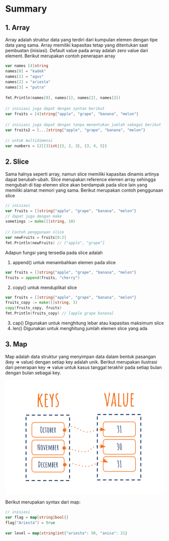# Summary

## 1. Array

Array adalah struktur data yang terdiri dari kumpulan elemen dengan tipe data yang sama. Array memiliki kapasitas tetap yang ditentukan saat pembuatan (inisiasi). Default value pada array adalah zero value dari element. Berikut merupakan contoh penerapan array

```go
var names [4]string
names[0] = "kadek"
names[1] = "agus"
names[2] = "ariesta"
names[3] = "putra"

fmt.Println(names[0], names[1], names[2], names[3])

// inisiasi juga dapat dengan syntax berikut
var fruits = [4]string{"apple", "grape", "banana", "melon"}

// inisiasi juga dapat dengan tanpa menentukan jumlah sebagai berikut
var fruits2 = [...]string{"apple", "grape", "banana", "melon"}

// untuk multidimensi
var numbers = [2][3]int{{3, 2, 3}, {3, 4, 5}}
```

## 2. Slice

Sama halnya seperti array, namun slice memiliki kapasitas dinamis artinya dapat berubah-ubah. Slice merupakan reference elemen array sehingga mengubah di tiap elemen slice akan berdampak pada slice lain yang memiliki alamat memori yang sama. Berikut merupakan contoh penggunaan slice

```go
// inisiasi
var fruits = []string{"apple", "grape", "banana", "melon"}
// dapat juga dengan make
sometings := make([]string, 10)

// Contoh penggunaan slice
var newFruits = fruits[0:2]
fmt.Println(newFruits) // ["apple", "grape"]
```

Adapun fungsi yang tersedia pada slice adalah

1. append()
untuk menambahkan elemen pada slice
```go
var fruits = []string{"apple", "grape", "banana", "melon"}
fruits = append(fruits, "cherry")
```
2. copy()
untuk menduplikat slice
```go
var fruits = []string{"apple", "grape", "banana", "melon"}
fruits_copy := make([]string, 3)
copy(fruits_copy, fruits)
fmt.Println(fruits_copy) // [apple grape banana]
```
3. cap()
Digunakan untuk menghitung lebar atau kapasitas maksimum slice
4. len()
Digunakan untuk menghitung jumlah elemen slice yang ada

## 3. Map
Map adalah data struktur yang menyimpan data dalam bentuk pasangan (key => value) dengan setiap key adalah unik. Berikut merupakan ilustrasi dari penerapan key => value untuk kasus tanggal terakhir pada setiap bulan dengan bulan sebagai key.

![ilustrasi map](screenshots/map-ilustrasi.png)

Berikut merupakan syntax dari map:

```go
// inisiasi
var flag = map[string]bool{}
flag["Ariesta"] = true

var level = map[string]int{"ariesta": 50, "anisa": 21}
```